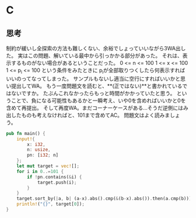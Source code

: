 # C
## 思考
制約が緩いし全探索の方法も難しくない、余裕でしょっていいながら3WA出した。
実はこの問題、解いている最中から引っかかる部分があった。
それは、表示するものがない場合があるということだった。
0 <= n <= 100
1 <= x <= 100
1 <= p<sub>i</sub> <= 100
という条件をみたときに
p<sub>i</sub>が全部取りつくしたら何表示すればいいのってなってしまった。
サンプルもないし適当に空行にすればいいかと思い提出してWA。
もう一度問題文を読むと、**(正ではない)**と書かれているではないですか。
たぶんこれなかったらもっと時間がかかっていたと思う。
ということで、負になる可能性もあるかと一瞬考え、いや0を含めればいいかと0を含めて再提出。
そして再度WA。まだコーナーケースがある…そうだ逆側にはみ出したものも考えなければと、101まで含めてAC。
問題文はよく読みましょう。
```rust
pub fn main() {
    input!{
        x: i32,
        n: usize,
        pn: [i32; n]
    };
    let mut target = vec![];
    for i in 0..=101 {
        if !pn.contains(&i) {
            target.push(i);
        }
    }
    target.sort_by(|a, b| (a-x).abs().cmp(&(b-x).abs()).then(a.cmp(b)));
    println!("{}", target[0]);
}
```